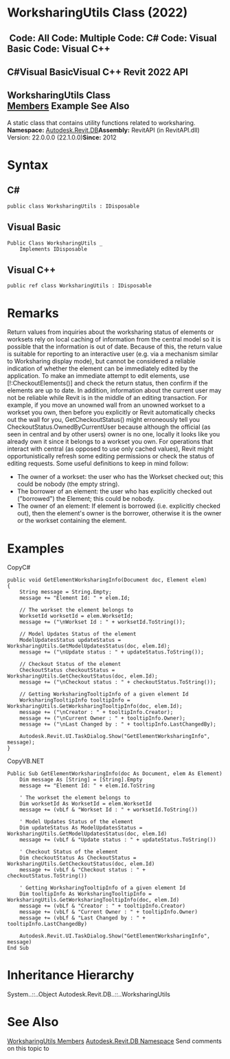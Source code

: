 # WorksharingUtils Class (2022)

﻿
 Code: All Code: Multiple Code: C# Code: Visual Basic Code: Visual C++   
---  
C#Visual BasicVisual C++
Revit 2022 API  
---  
WorksharingUtils Class  
[Members](653a0e7c-8e55-b715-b2a5-e71a416ecb14.md "WorksharingUtils Members") Example See Also  
---  
A static class that contains utility functions related to worksharing. 
**Namespace:** [Autodesk.Revit.DB](87546ba7-461b-c646-cbb1-2cb8f5bff8b2.md "Autodesk.Revit.DB Namespace")**Assembly:** RevitAPI (in RevitAPI.dll) Version: 22.0.0.0 (22.1.0.0)**Since:** 2012 
# Syntax
C#  
---  
```text
public class WorksharingUtils : IDisposable
```
  
Visual Basic  
---  
```text
Public Class WorksharingUtils _
	Implements IDisposable
```
  
Visual C++  
---  
```text
public ref class WorksharingUtils : IDisposable
```
  
# Remarks
Return values from inquiries about the worksharing status of elements or worksets rely on local caching of information from the central model so it is possible that the information is out of date. Because of this, the return value is suitable for reporting to an interactive user (e.g. via a mechanism similar to Worksharing display mode), but cannot be considered a reliable indication of whether the element can be immediately edited by the application. To make an immediate attempt to edit elements, use [!:CheckoutElements()] and check the return status, then confirm if the elements are up to date.
In addition, information about the current user may not be reliable while Revit is in the middle of an editing transaction. For example, if you move an unowned wall from an unowned workset to a workset you own, then before you explicitly or Revit automatically checks out the wall for you, GetCheckoutStatus() might erroneously tell you CheckoutStatus.OwnedByCurrentUser because although the official (as seen in central and by other users) owner is no one, locally it looks like you already own it since it belongs to a workset you own. 
For operations that interact with central (as opposed to use only cached values), Revit might opportunistically refresh some editing permissions or check the status of editing requests. 
Some useful definitions to keep in mind follow: 
  * The owner of a workset: the user who has the Workset checked out; this could be nobody (the empty string). 
  * The borrower of an element: the user who has explicitly checked out ("borrowed") the Element; this could be nobody. 
  * The owner of an element: If element is borrowed (i.e. explicitly checked out), then the element's owner is the borrower, otherwise it is the owner or the workset containing the element. 

# Examples
CopyC#
```text
public void GetElementWorksharingInfo(Document doc, Element elem)
{
    String message = String.Empty;
    message += "Element Id: " + elem.Id;

    // The workset the element belongs to
    WorksetId worksetId = elem.WorksetId;
    message += ("\nWorkset Id : " + worksetId.ToString());

    // Model Updates Status of the element
    ModelUpdatesStatus updateStatus = WorksharingUtils.GetModelUpdatesStatus(doc, elem.Id);
    message += ("\nUpdate status : " + updateStatus.ToString());

    // Checkout Status of the element
    CheckoutStatus checkoutStatus = WorksharingUtils.GetCheckoutStatus(doc, elem.Id);
    message += ("\nCheckout status : " + checkoutStatus.ToString());

    // Getting WorksharingTooltipInfo of a given element Id
    WorksharingTooltipInfo tooltipInfo = WorksharingUtils.GetWorksharingTooltipInfo(doc, elem.Id);
    message += ("\nCreator : " + tooltipInfo.Creator);
    message += ("\nCurrent Owner : " + tooltipInfo.Owner);
    message += ("\nLast Changed by : " + tooltipInfo.LastChangedBy);

    Autodesk.Revit.UI.TaskDialog.Show("GetElementWorksharingInfo", message);
}
```

CopyVB.NET
```text
Public Sub GetElementWorksharingInfo(doc As Document, elem As Element)
    Dim message As [String] = [String].Empty
    message += "Element Id: " + elem.Id.ToString

    ' The workset the element belongs to
    Dim worksetId As WorksetId = elem.WorksetId
    message += (vbLf & "Workset Id : " + worksetId.ToString())

    ' Model Updates Status of the element
    Dim updateStatus As ModelUpdatesStatus = WorksharingUtils.GetModelUpdatesStatus(doc, elem.Id)
    message += (vbLf & "Update status : " + updateStatus.ToString())

    ' Checkout Status of the element
    Dim checkoutStatus As CheckoutStatus = WorksharingUtils.GetCheckoutStatus(doc, elem.Id)
    message += (vbLf & "Checkout status : " + checkoutStatus.ToString())

    ' Getting WorksharingTooltipInfo of a given element Id
    Dim tooltipInfo As WorksharingTooltipInfo = WorksharingUtils.GetWorksharingTooltipInfo(doc, elem.Id)
    message += (vbLf & "Creator : " + tooltipInfo.Creator)
    message += (vbLf & "Current Owner : " + tooltipInfo.Owner)
    message += (vbLf & "Last Changed by : " + tooltipInfo.LastChangedBy)

    Autodesk.Revit.UI.TaskDialog.Show("GetElementWorksharingInfo", message)
End Sub
```

# Inheritance Hierarchy
System..::..Object Autodesk.Revit.DB..::..WorksharingUtils
# See Also
[WorksharingUtils Members](653a0e7c-8e55-b715-b2a5-e71a416ecb14.md "WorksharingUtils Members")
[Autodesk.Revit.DB Namespace](87546ba7-461b-c646-cbb1-2cb8f5bff8b2.md "Autodesk.Revit.DB Namespace")
Send comments on this topic to 